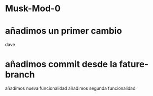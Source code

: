 # Musk-Mod-0

# añadimos un primer cambio
dave

# añadimos commit desde la fature-branch
añadimos nueva funcionalidad
añadimos segunda funcionalidad